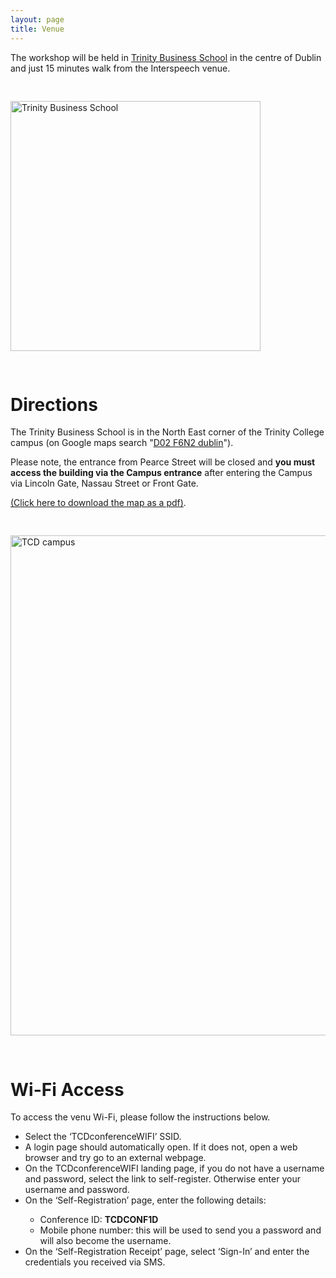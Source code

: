 ```yaml
---
layout: page
title: Venue
---
```


<p/>
The workshop will be held in <a href="https://www.tcd.ie/business/">Trinity Business School</a> in the centre of Dublin and just 15 minutes walk from the Interspeech venue.

<p>
<img height="400" vspace="30" alt="Trinity Business School"  src="{{ "/assets/images/trinity_business_school.jpg"| relative_url }}">

<h1>Directions</h1>

<p>The Trinity Business School is in the North East corner of the Trinity College campus (on Google maps search "<a href="/Dublin,+D02+F6N2,+Ireland/@53.3442894,-6.2622418,15z/data=!3m1!4b1!4m6!3m5!1s0x48670e9041693a21:0x137d03ebc993c3d9!8m2!3d53.3442903!4d-6.2519421!16s%2Fg%2F11mw00h5s4?entry=ttu">D02 F6N2 dublin</a>").

Please note, the entrance from Pearce Street will be closed and <b>you must access the building via the Campus entrance</b> after entering the Campus via Lincoln Gate, Nassau Street or Front Gate.

<p>
<a href="{{ "/assets/images/campus_map.pdf"| relative_url }}">(Click here to download the map as a pdf)</a>.
<p>
<img height="800" vspace="30" alt="TCD campus"  src="{{ "/assets/images/campus.jpg"| relative_url }}"/>

<h1>Wi-Fi Access</h1>

To access the venu Wi-Fi, please follow the instructions below.

<ul>
<li>Select the ‘TCDconferenceWIFI’ SSID.</li>
<li>A login page should automatically open. If it does not, open a web browser and try go to an  external webpage.</li>
<li>On the TCDconferenceWIFI landing page, if you do not have a username and password, select the link to self-register. Otherwise enter your username and password.</li>
<li>On the ‘Self-Registration’ page, enter the following details:</li>
<ul>
<li>Conference ID: <b>TCDCONF1D</b></li>
<li>Mobile phone number: this will be used to send you a password and will also become the username.</li>
</ul>
<li>On the ‘Self-Registration Receipt’ page, select ‘Sign-In’ and enter the credentials you received via SMS.</li>
</ul>

